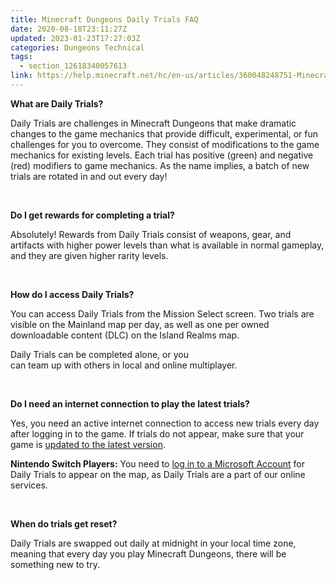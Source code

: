```yaml
---
title: Minecraft Dungeons Daily Trials FAQ
date: 2020-08-18T23:11:27Z
updated: 2023-01-23T17:27:03Z
categories: Dungeons Technical
tags:
  - section_12618340057613
link: https://help.minecraft.net/hc/en-us/articles/360048248751-Minecraft-Dungeons-Daily-Trials-FAQ
---
```


**What are Daily Trials?** 

Daily Trials are challenges in Minecraft Dungeons that make dramatic changes to the game mechanics that provide difficult, experimental, or fun challenges for you to overcome. They consist of modifications to the game mechanics for existing levels. Each trial has positive (green) and negative (red) modifiers to game mechanics. As the name implies, a batch of new trials are rotated in and out every day! 

 

**Do I get rewards for completing a trial?** 

Absolutely! Rewards from Daily Trials consist of weapons, gear, and artifacts with higher power levels than what is available in normal gameplay, and they are given higher rarity levels. 

 

**How do I access Daily Trials?** 

You can access Daily Trials from the Mission Select screen. Two trials are visible on the Mainland map per day, as well as one per owned downloadable content (DLC) on the Island Realms map. 

Daily Trials can be completed alone, or you can team up with others in local and online multiplayer. 

 

**Do I need an internet connection to play the latest trials?** 

Yes, you need an active internet connection to access new trials every day after logging in to the game. If trials do not appear, make sure that your game is [updated to the latest version](./Minecraft-Dungeons-Download-and-Installation-FAQ.md#manuallyupdate-minecraft-dungeons). 

**Nintendo Switch Players:** You need to [log in to a Microsoft Account](../Minecraft-Bedrock-Edition-Technical/How-to-Link-Your-Microsoft-Account-to-Minecraft-on-Nintendo-Switch.md) for Daily Trials to appear on the map, as Daily Trials are a part of our online services. 

 

**When do trials get reset?** 

Daily Trials are swapped out daily at midnight in your local time zone, meaning that every day you play Minecraft Dungeons, there will be something new to try.

